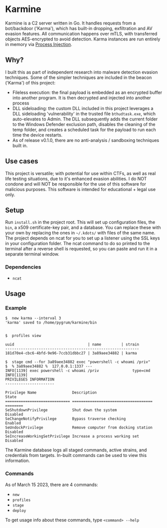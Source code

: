 # Karmine

Karmine is a C2 server written in Go. It handles requests from a bot/backdoor ('Karma'), which has built-in dropping, exfiltration and AV evasion features. All communication happens over mTLS, with transferred objects AES-encrypted to avoid detection. Karma instances are run entirely in memory via [Process Injection](https://github.com/pygrum/karmine/tree/main/karl/runpe).

## Why?

I built this as part of independent research into malware detection evasion techniques. Some of the simpler techniques are included in the beacon ('Karma') of this project:
- Fileless execution: the final payload is embedded as an encrypted buffer into another program. It is then decrypted and injected into another process
- DLL sideloading: the custom DLL included in this project leverages a DLL sideloading 'vulnerability' in the trusted file `bthudtask.exe`, which auto-elevates to Admin. The DLL subsequently adds the 
current folder to the Windows Defender exclusion path, disables the cleaning of the temp folder, and creates a scheduled task for the payload to run each time the device restarts.
- As of release v0.1.0, there are no anti-analysis / sandboxing techniques built in.

## Use cases

This project is versatile; with potential for use within CTFs, as well as real life testing situations, due to it's enhanced evasion abilities.
I do NOT condone and will NOT be responsible for the use of this software for malicious purposes. This software is intended for educational + legal use only.

## Setup 

Run `install.sh` in the project root. This will set up configuration files, the `bin`, a x509 certificate-key pair, and a database. You can replace these with your own by replacing the ones in `~/.kdots/` with files of the same name. 
The project depends on ncat for you to set up a listener using the SSL keys in your configuration folder. The ncat command to do so printed to the terminal after a reverse shell is requested, so you can paste and run it in a separate terminal window.

### Dependencies

- `ncat`

## Usage 

### Example

```
$  new karma --interval 3
'karma' saved to /home/pygrum/karmine/bin


$  profiles view

uuid                                 | name         | strain
------------------------------------------------------------
181d70e4-cbc6-4bfd-9e96-7ccb31dbbc27 | 3a89aee34882 | karma

$  stage cmd --for 3a89aee34882 exec "powershell -c whoami /priv"
$  % 3a89aee34882 %  127.0.0.1:1337 ---
INFO[1139] exec powershell -c whoami /priv               type=cmd
INFO[1139] 
PRIVILEGES INFORMATION
----------------------

Privilege Name                Description                          State   
============================= ==================================== ========
SeShutdownPrivilege           Shut down the system                 Disabled
SeChangeNotifyPrivilege       Bypass traverse checking             Enabled 
SeUndockPrivilege             Remove computer from docking station Disabled
SeIncreaseWorkingSetPrivilege Increase a process working set       Disabled
```

The Karmine database logs all staged commands, active strains, and credentials from targets. In-built commands can be used to view this information.

### Commands

As of March 15 2023, there are 4 commands:
- `new`
- `profiles`
- `stage`
- `deploy`

To get usage info about these commands, type `<command> --help`
